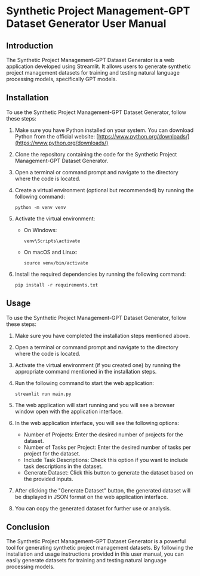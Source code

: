 # Synthetic Project Management-GPT Dataset Generator User Manual

## Introduction
The Synthetic Project Management-GPT Dataset Generator is a web application developed using Streamlit. It allows users to generate synthetic project management datasets for training and testing natural language processing models, specifically GPT models.

## Installation
To use the Synthetic Project Management-GPT Dataset Generator, follow these steps:

1. Make sure you have Python installed on your system. You can download Python from the official website: [https://www.python.org/downloads/](https://www.python.org/downloads/)

2. Clone the repository containing the code for the Synthetic Project Management-GPT Dataset Generator.

3. Open a terminal or command prompt and navigate to the directory where the code is located.

4. Create a virtual environment (optional but recommended) by running the following command:
   ```
   python -m venv venv
   ```

5. Activate the virtual environment:
   - On Windows:
     ```
     venv\Scripts\activate
     ```
   - On macOS and Linux:
     ```
     source venv/bin/activate
     ```

6. Install the required dependencies by running the following command:
   ```
   pip install -r requirements.txt
   ```

## Usage
To use the Synthetic Project Management-GPT Dataset Generator, follow these steps:

1. Make sure you have completed the installation steps mentioned above.

2. Open a terminal or command prompt and navigate to the directory where the code is located.

3. Activate the virtual environment (if you created one) by running the appropriate command mentioned in the installation steps.

4. Run the following command to start the web application:
   ```
   streamlit run main.py
   ```

5. The web application will start running and you will see a browser window open with the application interface.

6. In the web application interface, you will see the following options:
   - Number of Projects: Enter the desired number of projects for the dataset.
   - Number of Tasks per Project: Enter the desired number of tasks per project for the dataset.
   - Include Task Descriptions: Check this option if you want to include task descriptions in the dataset.
   - Generate Dataset: Click this button to generate the dataset based on the provided inputs.

7. After clicking the "Generate Dataset" button, the generated dataset will be displayed in JSON format on the web application interface.

8. You can copy the generated dataset for further use or analysis.

## Conclusion
The Synthetic Project Management-GPT Dataset Generator is a powerful tool for generating synthetic project management datasets. By following the installation and usage instructions provided in this user manual, you can easily generate datasets for training and testing natural language processing models.